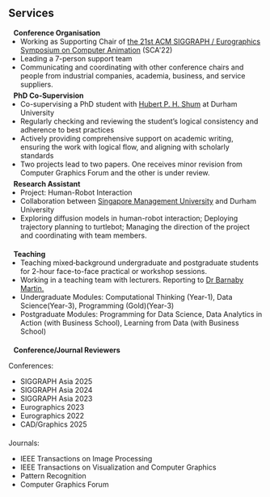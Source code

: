 ## Services

<h4 style="margin:0 10px 0;">Conference Organisation</h4>

<ul style="margin:0 0 5px;">
  <li>Working as Supporting Chair of <a href="https://computeranimation.org/2022/people.html" target="_blank">the 21st ACM SIGGRAPH / Eurographics Symposium on Computer Animation</a> (SCA'22)</li>
  <li>Leading a 7-person support team</li>
  <li>Communicating and coordinating with other conference chairs and people from industrial companies, academia, business, and service suppliers.</li>
</ul>

<h4 style="margin:0 10px 0;">PhD Co-Supervision</h4>

<ul style="margin:0 0 5px;">
  <li>Co-supervising a PhD student with <a href="http://hubertshum.com/" target="_blank">Hubert P. H. Shum</a> at Durham University</li>
  <li>Regularly checking and reviewing the student’s logical consistency and adherence to best practices
  <li>Actively providing comprehensive support on academic writing, ensuring the work with logical flow, and aligning with scholarly standards</li>
  <li>Two projects lead to two papers. One receives minor revision from Computer Graphics Forum and the other is under review.</li>
</ul>

<h4 style="margin:0 10px 0;">Research Assistant</h4>

<ul style="margin:0 0 20px;">
  <li>Project: Human-Robot Interaction</li>
  <li>Collaboration between <a href="https://smuhci.com/" target="_blank">Singapore Management University</a> and Durham University</li>
  <li>Exploring diffusion models in human-robot interaction; Deploying trajectory planning to turtlebot; Managing the direction of the project and coordinating with team members.</li>
</ul>

<h4 style="margin:0 10px 0;">Teaching</h4>

<ul style="margin:0 0 20px;">
  <li>Teaching mixed‑background undergraduate and postgraduate students for 2-hour face-to-face practical or workshop sessions.</li>
  <li>Working in a teaching team with lecturers. Reporting to <a href="https://www.durham.ac.uk/staff/barnaby-d-martin" target="_blank">Dr Barnaby Martin.</a></li>
  <li>Undergraduate Modules: Computational Thinking (Year-1), Data Science(Year-3), Programming (Gold)(Year-3)</li>
  <li>Postgraduate Modules: Programming for Data Science, Data Analytics in Action (with Business School), Learning from Data (with Business School)</li>
</ul>

<h4 style="margin:0 10px 0;">Conference/Journal Reviewers</h4>

Conferences:
<ul style="margin:0 0 20px;">
  <li>SIGGRAPH Asia 2025</li>
  <li>SIGGRAPH Asia 2024</li>
  <li>SIGGRAPH Asia 2023</li>
  <li>Eurographics 2023</li>
  <li>Eurographics 2022</li>
  <li>CAD/Graphics 2025</li>
</ul>

Journals:
<ul style="margin:0 0 20px;">
  <li>IEEE Transactions on Image Processing </li>
  <li>IEEE Transactions on Visualization and Computer Graphics</li>
  <li>Pattern Recognition</li>
  <li>Computer Graphics Forum</li>
</ul>